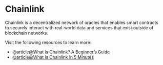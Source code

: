 # Chainlink

Chainlink is a decentralized network of oracles that enables smart contracts to securely interact with real-world data and services that exist outside of blockchain networks.

Visit the following resources to learn more:

- [@article@What Is Chainlink? A Beginner’s Guide](https://blog.chain.link/what-is-chainlink/)
- [@article@What Is Chainlink in 5 Minutes](https://www.gemini.com/cryptopedia/what-is-chainlink-and-how-does-it-work)
